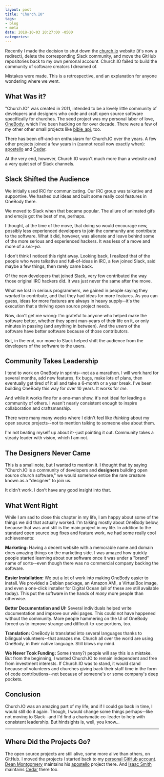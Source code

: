 ```yaml
---
layout: post
title: "Church.IO"
tags:
- blog
- meta
date: 2018-10-03 20:27:00 -0500
categories: 
---
```


Recently I made the decision to shut down the [church.io](https://church.io) website (it's now a redirect),
delete the corresponding Slack community, and move the GitHub repositories back to my own personal account. Church.IO
failed to build the community of software creators I dreamed of.

Mistakes were made. This is a retrospective, and an explanation for anyone wondering where we went.

## What Was it?

"Church.IO" was created in 2011, intended to be a lovely little community of developers and designers who code and
craft open source software specifically for churches. The seed project was my personal labor of love,
[OneBody](https://github.com/seven1m/onebody), which I've been hacking on for over decade. There were a few of my
other other small projects like [bible\_api](https://github.com/seven1m/bible_api), too.

There has been off-and-on enthusiasm for Church.IO over the years. A few other projects joined a few years in
(cannot recall now exactly when): [apostello](https://github.com/monty5811/apostello) and
[Cedar](https://github.com/cedarproject/cedarserver).

At the very end, however, Church.IO wasn't much more than a website and a very quiet set of Slack channels.

## Slack Shifted the Audience

We initially used IRC for communicating. Our IRC group was talkative and supportive. We hashed out ideas and built
some really cool features in OneBody there.

We moved to Slack when that became popular. The allure of animated gifs and emojis got the best of me, perhaps.

I thought, at the time of the move, that doing so would encourage new, possibly less experienced developers to join
the community and contribute to the software. What it did, however, was alienate and leave behind some of the more
serious and experienced hackers. It was less of a move and more of a _see-ya_.

I don't think I noticed this right away. Looking back, I realized that of the people who were talkative and
full-of-ideas in IRC, a few joined Slack, said maybe a few things, then rarely came back.

Of the new developers that joined Slack, very few contributed the way those original IRC hackers did. It was
just never the same after the move.

What we lost in serious programmers, we gained in people saying they _wanted_ to contribute, and that they had
ideas for more features. As you can guess, ideas for more features are always in heavy supply--it's the execution
that a thriving open source project needs.

Now, don't get me wrong: I'm grateful to anyone who helped make the software better, whether they spent man-years
of their life on it, or only minutes in passing (and anything in between). And the _users_ of the software have
better software because of those contributors.

But, in the end, our move to Slack helped shift the audience from the developers of the software to the users.

## Community Takes Leadership

I tend to work on OneBody in sprints--not as a marathon. I will work hard for several months, add new features,
fix bugs, make lots of plans, then eventually get tired of it all and take a 6-month or a year break. I've been
building OneBody this way for over 10 years. It works for _me_.

And while it works fine for a one-man show, it's not ideal for leading a community of others. I wasn't nearly
consistent enough to inspire collaboration and craftsmanship.

There were many many weeks where I didn't feel like _thinking_ about my open source projects--not to mention
talking to someone else about them.

I'm not beating myself up about it--just pointing it out. Community takes a steady leader with vision, which I am not.

## The Designers Never Came

This is a small note, but I wanted to mention it. I thought that by saying "Church.IO is a community of developers
and **designers** building open source church software," we would somehow entice the rare creature known as a
"designer" to join us.

It didn't work. I don't have any good insight into that.

## What Went Right

While I am sad to close this chapter in my life, I am happy about some of the things we did that actually worked.
I'm talking mostly about OneBody below, because that was and still is the main project in my life. In addition
to the standard open source bug fixes and feature work, we had some really cool achievements:

**Marketing:** Having a decent website with a memorable name and domain does amazing things on the marketing side.
I was amazed how quickly people started learning about our software once it was under a "brand" name of
sorts--even though there was no commercial company backing the software.

**Easier Installation:** We put a lot of work into making OneBody easier to install. We provided a Debian package,
an Amazon AMI, a VirtualBox image, and even a one-click installer for Digital Ocean (all of these are still
available today). This put the software in the hands of _many_ more people than otherwise.

**Better Documentation and UI:** Several individuals helped write documentation and improve our wiki pages. This could
not have happened without the community. More people hammering on the UI of OneBody forced us to improve strange and
difficult-to-use portions, too.

**Translation:** OneBody is translated into several languages thanks to bilingual volunteers--that amazes me.
Church all over the world are using OneBody, in their native language. Still blows my mind.

**We Never Took Funding:** Some (many?) people will say this is a mistake. But from the beginning, I wanted Church.IO
to remain independent and free from investment interests. If Church.IO was to stand, it would stand because of
volunteers and churches giving back their staff time in the form of code contributions--not because of someone's or
some company's deep pockets.

## Conclusion

Church.IO was an amazing part of my life, and if I could go back in time, I would still do it again. Though, I would
change some things perhaps--like not moving to Slack--and I'd find a charismatic co-leader to help with consistent
leadership. But hindsights is, well, you know...

* * * *

## Where Did the Projects Go?

The open source projects are still alive, some more alive than others, on GitHub. I moved the projects I started back
to my [personal GitHub account](https://github.com/seven1m).
[Dean Montgomery](https://www.deanmontgomery.com) maintains his [apostello](https://github.com/monty5811/apostello) project there.
And [Isaac Smith](https://isrv.pw/) maintains [Cedar](https://github.com/cedarproject/cedarserver) there too.


